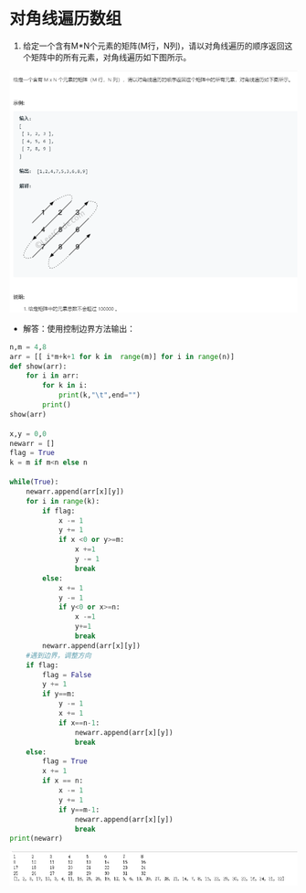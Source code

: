 # 对角线遍历数组

1. 给定一个含有M*N个元素的矩阵(M行，N列)，请以对角线遍历的顺序返回这个矩阵中的所有元素，对角线遍历如下图所示。

![sh_001](../../../img/sh/sh_001.png)

* 解答：使用控制边界方法输出：

````python
n,m = 4,8
arr = [[ i*m+k+1 for k in  range(m)] for i in range(n)]
def show(arr):
    for i in arr:
        for k in i:
            print(k,"\t",end="")
        print()
show(arr)

x,y = 0,0
newarr = []
flag = True
k = m if m<n else n

while(True):
    newarr.append(arr[x][y])
    for i in range(k):
        if flag:
            x -= 1
            y += 1
            if x <0 or y>=m:
                x +=1
                y -= 1
                break
        else:
            x += 1
            y -= 1
            if y<0 or x>=n:
                x -=1
                y+=1
                break
        newarr.append(arr[x][y])
    #遇到边界，调整方向
    if flag:
        flag = False
        y += 1
        if y==m:
            y -= 1
            x += 1
            if x==n-1:
                newarr.append(arr[x][y])
                break
    else:
        flag = True
        x += 1
        if x == n:
            x -= 1
            y += 1
            if y==m-1:
                newarr.append(arr[x][y])
                break
print(newarr)
````

![sh_002](../../../img/sh/sh_002.png)






